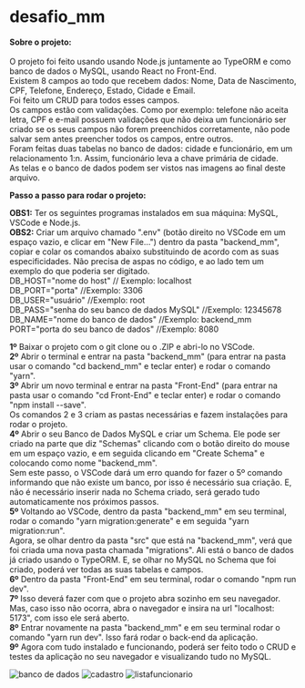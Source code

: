 # desafio_mm

**Sobre o projeto:** <br />
<br />
O projeto foi feito usando usando Node.js juntamente ao TypeORM e como banco de dados o MySQL, usando React no Front-End.<br />
Existem 8 campos ao todo que recebem dados: Nome, Data de Nascimento, CPF, Telefone, Endereço, Estado, Cidade e Email. <br />
Foi feito um CRUD para todos esses campos.<br />
Os campos estão com validações. Como por exemplo: telefone não aceita letra, CPF e e-mail possuem validações que não deixa um funcionário ser criado se os seus campos não forem preenchidos corretamente, não pode salvar sem antes preencher todos os campos, entre outros.<br />
Foram feitas duas tabelas no banco de dados:  cidade e funcionário, em um relacionamento 1:n. Assim, funcionário leva a chave primária de cidade.<br />
As telas e o banco de dados podem ser vistos nas imagens ao final deste arquivo.

**Passo a passo para rodar o projeto:**

**OBS1:** Ter os seguintes programas instalados em sua máquina: MySQL, VSCode e Node.js. <br />
**OBS2:** Criar um arquivo chamado ".env" (botão direito no VSCode em um espaço vazio, e clicar em "New File...") dentro da pasta "backend_mm", copiar e colar os comandos abaixo substituindo de acordo com as suas especificidades. Não precisa de aspas no código, e ao lado tem um exemplo do que poderia ser digitado. <br />
DB_HOST="nome do host" // Exemplo: localhost<br />
DB_PORT="porta" //Exemplo: 3306<br />
DB_USER="usuário" //Exemplo: root<br />
DB_PASS="senha do seu banco de dados MySQL" //Exemplo: 12345678<br />
DB_NAME="nome do banco de dados" //Exemplo: backend_mm<br />
PORT="porta do seu banco de dados" //Exemplo: 8080

**1º** Baixar o projeto com o git clone ou o .ZIP e abri-lo no VSCode.<br />
**2º** Abrir o terminal e entrar na pasta "backend_mm" (para entrar na pasta usar o comando "cd backend_mm" e teclar enter) e rodar o comando "yarn".<br />
**3º** Abrir um novo terminal e entrar na pasta "Front-End" (para entrar na pasta usar o comando "cd Front-End" e teclar enter) e rodar o comando "npm install --save". <br />
Os comandos 2 e 3 criam as pastas necessárias e fazem instalações para rodar o projeto. <br />
**4º** Abrir o seu Banco de Dados MySQL e criar um Schema. Ele pode ser criado na parte que diz "Schemas" clicando com o botão direito do mouse em um espaço vazio, e em seguida clicando em "Create Schema" e colocando como nome "backend_mm". <br />
Sem este passo, o VSCode dará um erro quando for fazer o 5º comando informando que não existe um banco, por isso é necessário sua criação. E, não é necessário inserir nada no Schema criado, será gerado tudo automaticamente nos próximos passos. <br />
**5º** Voltando ao VSCode, dentro da pasta "backend_mm" em seu terminal, rodar o comando "yarn migration:generate" e em seguida "yarn migration:run".<br />
Agora, se olhar dentro da pasta "src" que está na "backend_mm", verá que foi criada uma nova pasta chamada "migrations". Ali está o banco de dados já criado usando o TypeORM. E, se olhar no MySQL no Schema que foi criado, poderá ver todas as suas tabelas e campos. <br />
**6º** Dentro da pasta "Front-End" em seu terminal, rodar o comando "npm run dev". <br />
**7º** Isso deverá fazer com que o projeto abra sozinho em seu navegador. Mas, caso isso não ocorra, abra o navegador e insira na url "localhost: 5173", com isso ele será aberto.<br />
**8º** Entrar novamente na pasta "backend_mm" e em seu terminal rodar o comando "yarn run dev". Isso fará rodar o back-end da aplicação. <br />
**9º** Agora com tudo instalado e funcionando, poderá ser feito todo o CRUD e testes da aplicação no seu navegador e visualizando tudo no MySQL. <br />

![banco de dados](https://user-images.githubusercontent.com/74630925/214944721-d2a877d5-2db1-4ec7-be76-88399a2be74b.png)
![cadastro](https://user-images.githubusercontent.com/74630925/214944123-d869a5cd-a6db-4991-84d6-8fcaf73ce6e8.png)
![listafuncionario](https://user-images.githubusercontent.com/74630925/214944320-56c2f291-af38-4f27-b20b-0a0988615eac.png)

